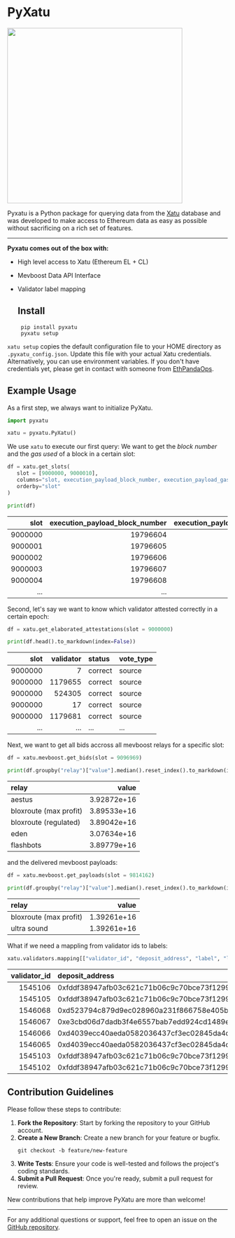 # PyXatu

<img src="https://github.com/nerolation/pyxatu/blob/main/logo/pyxatu.png?raw=true" width="400">



Pyxatu is a Python package for querying data from the [Xatu](https://ethpandaops.io/data/xatu/schema/) database and was developed to make access to Ethereum data as easy as possible without sacrificing on a rich set of features.

---

**Pyxatu comes out of the box with:**
* High level access to Xatu (Ethereum EL + CL)
* Mevboost Data API Interface
* Validator label mapping

  ## Install

  ```console
   pip install pyxatu
   pyxatu setup
   ```


`xatu setup` copies the default configuration file to your HOME directory as `.pyxatu_config.json`. Update this file with your actual Xatu credentials. Alternatively, you can use environment variables.
If you don't have credentials yet, please get in contact with someone from [EthPandaOps](https://ethpandaops.io/).

## Example Usage


As a first step, we always want to initialize PyXatu. 
   ```python
   import pyxatu

   xatu = pyxatu.PyXatu()
   ```

We use `xatu` to execute our first query: We want to get the *block number* and the *gas used* of a block in a certain slot:

   ```python
   df = xatu.get_slots(
      slot = [9000000, 9000010],
      columns="slot, execution_payload_block_number, execution_payload_gas_used",
      orderby="slot"
   )

   print(df)
   ```

|    slot |   execution_payload_block_number |   execution_payload_gas_used |
|--------:|---------------------------------:|-----------------------------:|
| 9000000 |                         19796604 |                     18026681 |
| 9000001 |                         19796605 |                     13920219 |
| 9000002 |                         19796606 |                     12498513 |
| 9000003 |                         19796607 |                      2914192 |
| 9000004 |                         19796608 |                     29996743 |
| ...     |                         ...      |                     ...      |



Second, let's say we want to know which validator attested correctly in a certain epoch:

   ```python
   df = xatu.get_elaborated_attestations(slot = 9000000)

   print(df.head().to_markdown(index=False))
   ```


|    slot |   validator | status   | vote_type   |
|--------:|------------:|:---------|:------------|
| 9000000 |           7 | correct  | source      |
| 9000000 |     1179655 | correct  | source      |
| 9000000 |      524305 | correct  | source      |
| 9000000 |          17 | correct  | source      |
| 9000000 |     1179681 | correct  | source      |
| ...     |         ... | ...      | ...         |


Next, we want to get all bids accross all mevboost relays for a specific slot:


```python
df = xatu.mevboost.get_bids(slot = 9096969)

print(df.groupby("relay")["value"].median().reset_index().to_markdown(index=False))
```


| relay                  |       value |
|:-----------------------|------------:|
| aestus                 | 3.92872e+16 |
| bloxroute (max profit) | 3.89533e+16 |
| bloxroute (regulated)  | 3.89042e+16 |
| eden                   | 3.07634e+16 |
| flashbots              | 3.89779e+16 |


and the delivered mevboost payloads:

```python
df = xatu.mevboost.get_payloads(slot = 9814162)

print(df.groupby("relay")["value"].median().reset_index().to_markdown(index=False))
```

| relay                  |       value |
|:-----------------------|------------:|
| bloxroute (max profit) | 1.39261e+16 |
| ultra sound            | 1.39261e+16 |


What if we need a mappling from validator ids to labels:

```python
xatu.validators.mapping[["validator_id", "deposit_address", "label", "lido_node_operator"]]
```

|   validator_id | deposit_address                            | label   | lido_node_operator   |
|---------------:|:-------------------------------------------|:--------|:---------------------|
|        1545106 | 0xfddf38947afb03c621c71b06c9c70bce73f12999 | lido    | Develp GmbH          |
|        1545105 | 0xfddf38947afb03c621c71b06c9c70bce73f12999 | lido    | Develp GmbH          |
|        1546068 | 0xd523794c879d9ec028960a231f866758e405be34 | everstake |                      |
|        1546067 | 0xe3cbd06d7dadb3f4e6557bab7edd924cd1489e8f | mantle    |                      |
|        1546066 | 0xd4039ecc40aeda0582036437cf3ec02845da4c13 | kraken    |                      |
|        1546065 | 0xd4039ecc40aeda0582036437cf3ec02845da4c13 | kraken    |                      |
|        1545103 | 0xfddf38947afb03c621c71b06c9c70bce73f12999 | lido    | Launchnodes          |
|        1545102 | 0xfddf38947afb03c621c71b06c9c70bce73f12999 | lido    | Launchnodes          |


## Contribution Guidelines

Please follow these steps to contribute:

1. **Fork the Repository**: Start by forking the repository to your GitHub account.
2. **Create a New Branch**: Create a new branch for your feature or bugfix.
   ```
   git checkout -b feature/new-feature
   ```
3. **Write Tests**: Ensure your code is well-tested and follows the project's coding standards.
4. **Submit a Pull Request**: Once you're ready, submit a pull request for review.


New contributions that help improve PyXatu are more than welcome!

---

For any additional questions or support, feel free to open an issue on the [GitHub repository](https://github.com/nerolation/pyxatu).

